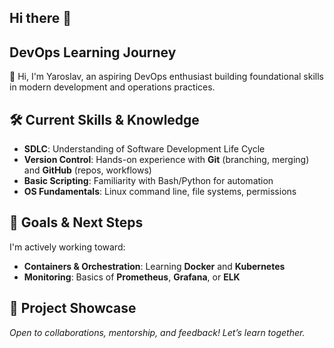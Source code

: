 ## Hi there 👋
## DevOps Learning Journey  

👋 Hi, I'm Yaroslav, an aspiring DevOps enthusiast building foundational skills in modern development and operations practices.  

## 🛠️ Current Skills & Knowledge  

- **SDLC**: Understanding of Software Development Life Cycle
- **Version Control**: Hands-on experience with **Git** (branching, merging) and **GitHub** (repos, workflows)  
- **Basic Scripting**: Familiarity with Bash/Python for automation  
- **OS Fundamentals**: Linux command line, file systems, permissions  

## 🚀 Goals & Next Steps  

I'm actively working toward:  
- **Containers & Orchestration**: Learning **Docker** and **Kubernetes**  
- **Monitoring**: Basics of **Prometheus**, **Grafana**, or **ELK**  

## 📂 Project Showcase  

*Open to collaborations, mentorship, and feedback! Let’s learn together.* 
<!--
**S4MYR4Y/S4MYR4Y** is a ✨ _special_ ✨ repository because its `README.md` (this file) appears on your GitHub profile.

Here are some ideas to get you started:

- 🔭 I’m currently working on ...
- 🌱 I’m currently learning ...
- 👯 I’m looking to collaborate on ...
- 🤔 I’m looking for help with ...
- 💬 Ask me about ...
- 📫 How to reach me: ...
- 😄 Pronouns: ...
- ⚡ Fun fact: ...
-->
